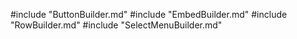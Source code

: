 #include "ButtonBuilder.md"
#include "EmbedBuilder.md"
#include "RowBuilder.md"
#include "SelectMenuBuilder.md"
